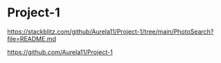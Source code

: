 # Project-1

https://stackblitz.com/github/Aurela11/Project-1/tree/main/PhotoSearch?file=README.md

https://github.com/Aurela11/Project-1
